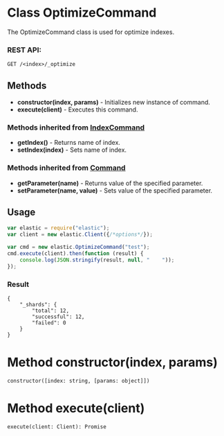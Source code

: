 # Class OptimizeCommand

The OptimizeCommand class is used for optimize indexes.

### REST API:
```
GET /<index>/_optimize
```

## Methods
* **constructor(index, params)** - Initializes new instance of command.
* **execute(client)** - Executes this command.

### Methods inherited from [IndexCommand](index_command.md)
* **getIndex()** - Returns name of index.
* **setIndex(index)** - Sets name of index.

### Methods inherited from [Command](command.md)
* **getParameter(name)** - Returns value of the specified parameter.
* **setParameter(name, value)** - Sets value of the specified parameter.

## Usage
```javascript
var elastic = require("elastic");
var client = new elastic.Client({/*options*/});

var cmd = new elastic.OptimizeCommand("test");
cmd.execute(client).then(function (result) {
    console.log(JSON.stringify(result, null, "    "));
});
```

### Result
```
{
    "_shards": {
        "total": 12,
        "successful": 12,
        "failed": 0
    }
}
```

# Method constructor(index, params)
```
constructor([index: string, [params: object]])
```

# Method execute(client)
```
execute(client: Client): Promise
```
